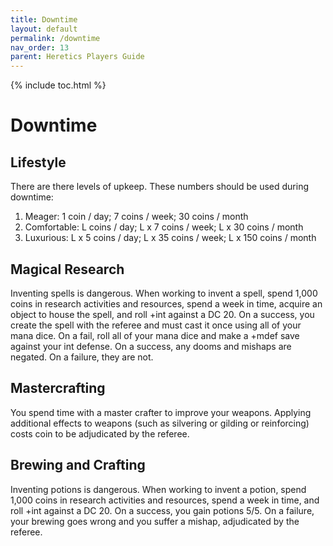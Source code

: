 ```yaml
---
title: Downtime
layout: default
permalink: /downtime
nav_order: 13
parent: Heretics Players Guide
---
```

{% include toc.html %}

# Downtime

## Lifestyle
There are there levels of upkeep. These numbers should be used during downtime: 
1. Meager: 1 coin / day; 7 coins / week; 30 coins / month
2. Comfortable: L coins / day; L x 7 coins / week; L x 30 coins / month
3. Luxurious: L x 5 coins / day; L x 35 coins / week; L x 150 coins / month

## Magical Research
Inventing spells is dangerous. When working to invent a spell, spend 1,000 coins in research activities and resources, spend a week in time, acquire an object to house the spell, and roll +int against a DC 20. On a success, you create the spell with the referee and must cast it once using all of your mana dice. On a fail, roll all of your mana dice and make a +mdef save against your int defense. On a success, any dooms and mishaps are negated. On a failure, they are not. 

## Mastercrafting 
You spend time with a master crafter to improve your weapons. Applying additional effects to weapons (such as silvering or gilding or reinforcing) costs coin to be adjudicated by the referee. 

## Brewing and Crafting
Inventing potions is dangerous. When working to invent a potion, spend 1,000 coins in research activities and resources, spend a week in time, and roll +int against a DC 20. On a success, you gain potions 5/5. On a failure, your brewing goes wrong and you suffer a mishap, adjudicated by the referee. 
